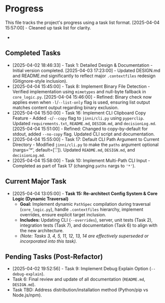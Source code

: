 # Progress

This file tracks the project's progress using a task list format.
[2025-04-04 15:57:00] - Cleaned up task list for clarity.

*

## Completed Tasks

*   [2025-04-02 18:46:33] - Task 1: Detailed Design & Documentation - Initial version completed. [2025-04-03 17:23:00] - Updated DESIGN.md and README.md significantly to reflect major `.contextfiles` redesign (Gitignore-style inclusion).
*   [2025-04-04 15:45:00] - Task 8: Implement Binary File Detection - Verified implementation using `mimetypes` and null-byte fallback in `core_logic.py`. [2025-04-04 15:46:00] - Refined: Binary check now applies even when `-l`/`--list-only` flag is used, ensuring list output matches content output regarding binary exclusion.
*   [2025-04-04 15:50:00] - Task 16: Implement CLI Clipboard Copy Feature - Added `-c`/`--copy` flag to `jinni/cli.py` using `pyperclip`. Updated `requirements.txt`, `README.md`, `DESIGN.md`, and `decisionLog.md`. [2025-04-04 15:51:00] - Refined: Changed to copy-by-default for stdout, added `--no-copy` flag. Updated CLI script and documentation.
*   [2025-04-04 15:55:00] - Task 17: Default CLI Path Argument to Current Directory - Modified `jinni/cli.py` to make the `paths` argument optional (nargs='*', default=['.']). Updated `README.md`, `DESIGN.md`, and `decisionLog.md`.
*   [2025-04-04 15:58:00] - Task 10: Implement Multi-Path CLI Input - Completed as part of Task 17 (changing `paths` nargs to `'*'`).

## Current Major Task

*   [2025-04-04 13:05:00] - **Task 15: Re-architect Config System & Core Logic (Dynamic Traversal)**
    *   **Goal:** Implement dynamic `PathSpec` compilation during traversal (`core_logic.py`), handle `.contextfiles` hierarchy, implement overrides, ensure explicit target inclusion.
    *   **Includes:** Updating CLI (`--overrides`), server, unit tests (Task 2), integration tests (Task 7), and documentation (Task 6) to align with the new architecture.
    *   *(Note: Tasks 3, 4, 5, 11, 12, 13, 14 are effectively superseded or incorporated into this task).*

## Pending Tasks (Post-Refactor)

*   [2025-04-02 19:52:56] - Task 9: Implement Debug Explain Option (`--debug-explain`).
*   Task 6: Final review and update of all documentation (`README.md`, `DESIGN.md`).
*   Task TBD: Address distribution/installation method (Python/pip vs Node.js/npm).